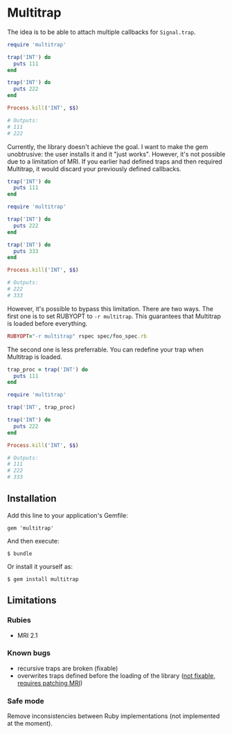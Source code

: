 # Multitrap

The idea is to be able to attach multiple callbacks for `Signal.trap`.

```ruby
require 'multitrap'

trap('INT') do
  puts 111
end

trap('INT') do
  puts 222
end

Process.kill('INT', $$)

# Outputs:
# 111
# 222
```

Currently, the library doesn't achieve the goal. I want to make the gem
unobtrusive: the user installs it and it "just works". However, it's not
possible due to a limitation of MRI. If you earlier had defined traps and then
required Multitrap, it would discard your previously defined callbacks.

```ruby
trap('INT') do
  puts 111
end

require 'multitrap'

trap('INT') do
  puts 222
end

trap('INT') do
  puts 333
end

Process.kill('INT', $$)

# Outputs:
# 222
# 333
```

However, it's possible to bypass this limitation. There are two ways. The first
one is to set RUBYOPT to `-r multitrap`. This guarantees that Multitrap is
loaded before everything.

```ruby
RUBYOPT="-r multitrap" rspec spec/foo_spec.rb
```

The second one is less preferrable. You can redefine your trap when Multitrap is
loaded.

```ruby
trap_proc = trap('INT') do
  puts 111
end

require 'multitrap'

trap('INT', trap_proc)

trap('INT') do
  puts 222
end

Process.kill('INT', $$)

# Outputs:
# 111
# 222
# 333
```

## Installation

Add this line to your application's Gemfile:

    gem 'multitrap'

And then execute:

    $ bundle

Or install it yourself as:

    $ gem install multitrap

## Limitations

### Rubies

* MRI 2.1

### Known bugs

* recursive traps are broken (fixable)
* overwrites traps defined before the loading of the library ([not fixable,
  requires patching MRI](https://bugs.ruby-lang.org/issues/10211))

### Safe mode

Remove inconsistencies between Ruby implementations (not implemented at the
moment).
